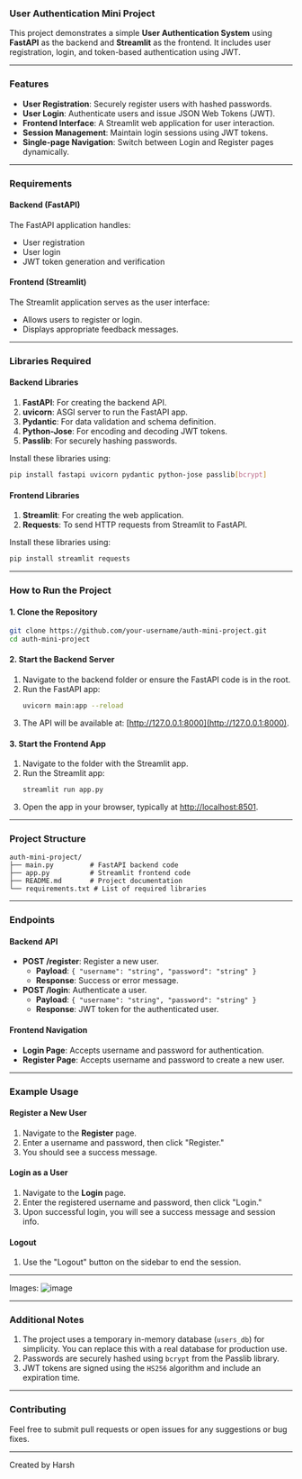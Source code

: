 ### **User Authentication Mini Project**

This project demonstrates a simple **User Authentication System** using **FastAPI** as the backend and **Streamlit** as the frontend. It includes user registration, login, and token-based authentication using JWT.

---

### **Features**
- **User Registration**: Securely register users with hashed passwords.
- **User Login**: Authenticate users and issue JSON Web Tokens (JWT).
- **Frontend Interface**: A Streamlit web application for user interaction.
- **Session Management**: Maintain login sessions using JWT tokens.
- **Single-page Navigation**: Switch between Login and Register pages dynamically.

---

### **Requirements**

#### **Backend (FastAPI)**
The FastAPI application handles:
- User registration
- User login
- JWT token generation and verification

#### **Frontend (Streamlit)**
The Streamlit application serves as the user interface:
- Allows users to register or login.
- Displays appropriate feedback messages.

---

### **Libraries Required**

#### **Backend Libraries**
1. **FastAPI**: For creating the backend API.
2. **uvicorn**: ASGI server to run the FastAPI app.
3. **Pydantic**: For data validation and schema definition.
4. **Python-Jose**: For encoding and decoding JWT tokens.
5. **Passlib**: For securely hashing passwords.

Install these libraries using:
```bash
pip install fastapi uvicorn pydantic python-jose passlib[bcrypt]
```

#### **Frontend Libraries**
1. **Streamlit**: For creating the web application.
2. **Requests**: To send HTTP requests from Streamlit to FastAPI.

Install these libraries using:
```bash
pip install streamlit requests
```

---

### **How to Run the Project**

#### **1. Clone the Repository**
```bash
git clone https://github.com/your-username/auth-mini-project.git
cd auth-mini-project
```

#### **2. Start the Backend Server**
1. Navigate to the backend folder or ensure the FastAPI code is in the root.
2. Run the FastAPI app:
   ```bash
   uvicorn main:app --reload
   ```
3. The API will be available at: [http://127.0.0.1:8000](http://127.0.0.1:8000).

#### **3. Start the Frontend App**
1. Navigate to the folder with the Streamlit app.
2. Run the Streamlit app:
   ```bash
   streamlit run app.py
   ```
3. Open the app in your browser, typically at [http://localhost:8501](http://localhost:8501).

---

### **Project Structure**
```
auth-mini-project/
├── main.py         # FastAPI backend code
├── app.py          # Streamlit frontend code
├── README.md       # Project documentation
└── requirements.txt # List of required libraries
```

---

### **Endpoints**

#### **Backend API**
- **POST /register**: Register a new user.
  - **Payload**: `{ "username": "string", "password": "string" }`
  - **Response**: Success or error message.
- **POST /login**: Authenticate a user.
  - **Payload**: `{ "username": "string", "password": "string" }`
  - **Response**: JWT token for the authenticated user.

#### **Frontend Navigation**
- **Login Page**: Accepts username and password for authentication.
- **Register Page**: Accepts username and password to create a new user.

---

### **Example Usage**

#### **Register a New User**
1. Navigate to the **Register** page.
2. Enter a username and password, then click "Register."
3. You should see a success message.

#### **Login as a User**
1. Navigate to the **Login** page.
2. Enter the registered username and password, then click "Login."
3. Upon successful login, you will see a success message and session info.

#### **Logout**
1. Use the "Logout" button on the sidebar to end the session.

---
Images:
![image](https://github.com/user-attachments/assets/38f1e796-4f9e-44c1-9a6c-95c1e4387998)

---

### **Additional Notes**
1. The project uses a temporary in-memory database (`users_db`) for simplicity. You can replace this with a real database for production use.
2. Passwords are securely hashed using `bcrypt` from the Passlib library.
3. JWT tokens are signed using the `HS256` algorithm and include an expiration time.

---

### **Contributing**
Feel free to submit pull requests or open issues for any suggestions or bug fixes.

---

Created by Harsh

